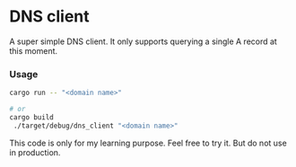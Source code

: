# DNS client

A super simple DNS client. It only supports querying a single A record at this moment.

### Usage

```bash
cargo run -- "<domain name>"

# or
cargo build
 ./target/debug/dns_client "<domain name>"
```

This code is only for my learning purpose. Feel free to try it. But do not use in production.


